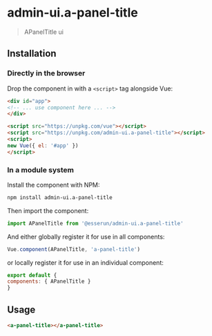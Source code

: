 # admin-ui.a-panel-title

> APanelTitle ui

## Installation

### Directly in the browser

Drop the component in with a `<script>` tag alongside Vue:

```html
<div id="app">
<!-- ... use component here ... -->
</div>

<script src="https://unpkg.com/vue"></script>
<script src="https://unpkg.com/admin-ui.a-panel-title"></script>
<script>
new Vue({ el: '#app' })
</script>
```

### In a module system

Install the component with NPM:

```bash
npm install admin-ui.a-panel-title
```

Then import the component:

```js
import APanelTitle from '@esserun/admin-ui.a-panel-title'
```

And either globally register it for use in all components:

```js
Vue.component(APanelTitle, 'a-panel-title')
```

or locally register it for use in an individual component:

```js
export default {
components: { APanelTitle }
}
```

## Usage

```html
<a-panel-title></a-panel-title>
```
